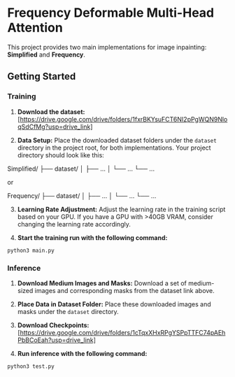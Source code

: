 # Frequency Deformable Multi-Head Attention

This project provides two main implementations for image inpainting: **Simplified** and **Frequency**.

## Getting Started

### Training

1. **Download the dataset:**
   [https://drive.google.com/drive/folders/1fxrBKYsuFCT6NI2pPgWQN9NloqSdCfMg?usp=drive_link]

2. **Data Setup:** Place the downloaded dataset folders under the `dataset` directory in the project root, for both implementations.  Your project directory should look like this:

Simplified/
├── dataset/
│   ├── ...
│   └── ...
└── ...

or

Frequency/
├── dataset/
│   ├── ...
│   └── ...
└── ...


3. **Learning Rate Adjustment:** Adjust the learning rate in the training script based on your GPU. If you have a GPU with >40GB VRAM, consider changing the learning rate accordingly.


4. **Start the training run with the following command:**

```python3 main.py```

### Inference

1. **Download Medium Images and Masks:** Download a set of medium-sized images and corresponding masks from the dataset link above.

2. **Place Data in Dataset Folder:** Place these downloaded images and masks under the `dataset` directory.

3. **Download Checkpoints:**
    [https://drive.google.com/drive/folders/1cTqxXHxRPgYSPpTTFC74pAEhPbBCoEah?usp=drive_link]


4. **Run inference with the following command:**

```python3 test.py```